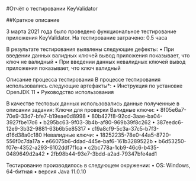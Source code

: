 #Отчёт о тестировании KeyValidator

##Краткое описание

3 марта 2021 года было проведено функциональное тестирование приложения KeyValidator.
На тестирование затрачено: 0.5 часа

В результате тестирования выявлены следующие дефекты:
•	При введении данных валидных ключей вывод приложения показывает, что ключ не валидный 
•	При введении данных невалидных ключей вывод приложения показывает, что ключ валидный 

Описание процесса тестирования
В процессе тестирования использовались следующие артефакты*:
•	Инструкция по установке OpenJDK 11
•	Руководство использования

В качестве тестовых данных использовались данные полученные в описании задания:
Ключи для проверки
Валидные ключи:
•	8f05e6a7-70e9-33d7-bfe7-b19eae0d8998
•	80b427f8-92cd-3aae-ba04-3927fbe17c6
•	b295bc63-9f03-3b4b-af80-969b39f8c262
•	387eedc6-12e9-3b32-9881-63b6b5e85317
•	c19a8cf9-5c3a-37c5-b7f3-d16d38a0c180
Невалидные ключи:
•	18252235-78e0-44a5-8720-556f0c7da17a
•	e66075b6-ddad-445e-baf6-161b3289522b
•	b6d53250-f07e-4352-a293-6102ddf7f1ca
•	c2bc778a-1cb9-46c6-b435-0489649d2a42
•	2fb98b44-93e7-3bdd-a2ad-79347bfe4ad1

 Тестирование производилось в следующем окружении:
•	OS: Windows, 64-битная
•	версия Java 11.0.10

